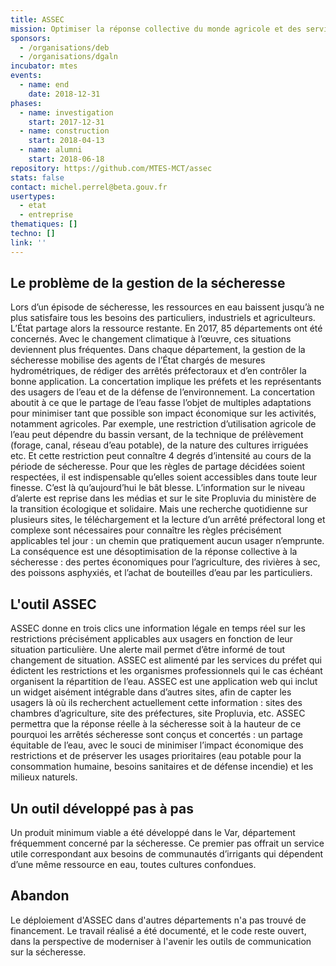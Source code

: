```yaml
---
title: ASSEC
mission: Optimiser la réponse collective du monde agricole et des services de l'État au problème de pénurie d'eau en période de sécheresse
sponsors:
  - /organisations/deb
  - /organisations/dgaln
incubator: mtes
events:
  - name: end
    date: 2018-12-31
phases:
  - name: investigation
    start: 2017-12-31
  - name: construction
    start: 2018-04-13
  - name: alumni
    start: 2018-06-18
repository: https://github.com/MTES-MCT/assec
stats: false
contact: michel.perrel@beta.gouv.fr
usertypes:
  - etat
  - entreprise
thematiques: []
techno: []
link: ''
---
```

## Le problème de la gestion de la sécheresse

Lors d’un épisode de sécheresse, les ressources en eau baissent jusqu’à ne plus satisfaire tous les besoins des particuliers, industriels et agriculteurs. L’État partage alors la ressource restante. En 2017, 85 départements ont été concernés. Avec le changement climatique à l’œuvre, ces situations deviennent plus fréquentes.
Dans chaque département, la gestion de la sécheresse mobilise des agents de l’État chargés de mesures hydrométriques, de rédiger des arrêtés préfectoraux et d’en contrôler la bonne application. La concertation implique les préfets et les représentants des usagers de l’eau et de la défense de l’environnement.
La concertation aboutit à ce que le partage de l’eau fasse l’objet de multiples adaptations pour minimiser tant que possible son impact économique sur les activités, notamment agricoles. Par exemple, une restriction d’utilisation agricole de l’eau peut dépendre du bassin versant, de la technique de prélèvement (forage, canal, réseau d’eau potable), de la nature des cultures irriguées etc. Et cette restriction peut connaître 4 degrés d’intensité au cours de la période de sécheresse.
Pour que les règles de partage décidées soient respectées, il est indispensable qu’elles soient accessibles dans toute leur finesse. C’est là qu’aujourd’hui le bât blesse. L’information sur le niveau d’alerte est reprise dans les médias et sur le site Propluvia du ministère de la transition écologique et solidaire. Mais une recherche quotidienne sur plusieurs sites, le téléchargement et la lecture d’un arrêté préfectoral long et complexe sont nécessaires pour connaître les règles précisément applicables tel jour : un chemin que pratiquement aucun usager n’emprunte.
La conséquence est une désoptimisation de la réponse collective à la sécheresse : des pertes économiques pour l’agriculture, des rivières à sec, des poissons asphyxiés, et l’achat de bouteilles d’eau par les particuliers.

## L'outil ASSEC

ASSEC donne en trois clics une information légale en temps réel sur les restrictions précisément applicables aux usagers en fonction de leur situation particulière. Une alerte mail permet d’être informé de tout changement de situation. ASSEC est alimenté par les services du préfet qui édictent les restrictions et les organismes professionnels qui le cas échéant organisent la répartition de l’eau.
ASSEC est une application web qui inclut un widget aisément intégrable dans d’autres sites, afin de capter les usagers là où ils recherchent actuellement cette information : sites des chambres d’agriculture, site des préfectures, site Propluvia, etc.
ASSEC permettra que la réponse réelle à la sécheresse soit à la hauteur de ce pourquoi les arrêtés sécheresse sont conçus et concertés : un partage équitable de l’eau, avec le souci de minimiser l’impact économique des restrictions et de préserver les usages prioritaires (eau potable pour la consommation humaine, besoins sanitaires et de défense incendie) et les milieux naturels.

## Un outil développé pas à pas

Un produit minimum viable a été développé dans le Var, département fréquemment concerné par la sécheresse. Ce premier pas offrait un service utile correspondant aux besoins de communautés d’irrigants qui dépendent d’une même ressource en eau, toutes cultures confondues.

## Abandon

Le déploiement d'ASSEC dans d'autres départements n'a pas trouvé de financement. Le travail réalisé a été documenté, et le code reste ouvert, dans la perspective de moderniser à l'avenir les outils de communication sur la sécheresse.
